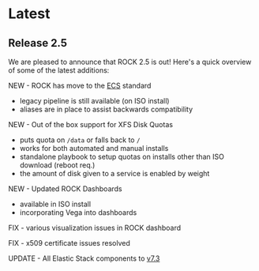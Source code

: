 # Latest

## Release 2.5

We are pleased to announce that ROCK 2.5 is out! Here's a quick overview of
some of the latest additions:

NEW - ROCK has move to the [ECS](https://github.com/elastic/ecs) standard

  - legacy pipeline is still available (on ISO install)
  - aliases are in place to assist backwards compatibility

NEW - Out of the box support for XFS Disk Quotas

  - puts quota on `/data` or falls back to `/`
  - works for both automated and manual installs
  - standalone playbook to setup quotas on installs other than ISO download (reboot req.)
  - the amount of disk given to a service is enabled by weight

NEW - Updated ROCK Dashboards

  - available in ISO install
  - incorporating Vega into dashboards

FIX - various visualization issues in ROCK dashboard

FIX - x509 certificate issues resolved

UPDATE - All Elastic Stack components to [v7.3](https://www.elastic.co/blog/elasticsearch-7-3-0-released)


<!-- ## Release 2.4

We are pleased to announce that ROCK 2.4 is out! Check out the the full
[blog post](#) for the full details on version 2.4. Here's a quick overview of
some of the latest additions:

- NEW - Text UI (TUI) for initial host setup
- NEW - ROCK manager utility
- NEW - Automated Testing Infrastructure
- Feature selection improvements
- 95 Closed Issues
- Package Updates:
    - Elastic 6.6 -> 7.0
    - Suricata 4.1.1 -> 4.1.3
    - Zookeeper 3.4.11 -> 3.4.14
    - Kafka 1.0.0 -> 2.2.0
    - Stenographer 0.1 -> 0.2
    - Unrar 5.5.2 -> 5.7.3


#### Elastic 7
[Elastic 7.0](https://www.elastic.co/blog/elastic-stack-7-0-0-released) brings
some nice new features such as, Index Lifecycle Management, redesigned Kibana
UI, and a new cluster discovery mechanism.


#### Package Updates
As mentioned above, this update brings Elastic to version 7, but also updates of
Suricata, Zookeeper, Kafka, Stenographer, and others. You can see the full list of changes [here](#).


#### Multi-node Support
This is a big change that we are very excited to release! When ROCK was
originally conceived, its primary purpose was for Network Security Monitoring
(NSM) practitioners to be able to hone their craft on a commodity home lab.
While that is still a very relevant use case, we have seen a lot of demand for
the ability to easily deploy ROCK into an enterprise environment in a scalable
manner.


#### Closed Issues
We are continuing to burn through long-running issues with this release. There
were also several new issues that slipped into 2.3 that have been addressed.
Namely, we improved the way rolling restarts are handled for Elasticsearch and
are continuing to make multinode deployments as smooth and hands-off as possible. -->
